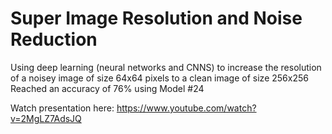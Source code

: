 # Super Image Resolution and Noise Reduction
Using deep learning (neural networks and CNNS) to increase the resolution of a noisey image of size 64x64 pixels to a clean image of size 256x256
Reached an accuracy of 76% using Model \#24

Watch presentation here: https://www.youtube.com/watch?v=2MgLZ7AdsJQ
